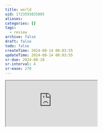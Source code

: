 ```yaml
---
title: world
uid: 1723593835805
aliases:
categories: []
tags:
  - review
archive: false
draft: false
todo: false
createTime: 2024-08-14 08:03:55
updateTime: 2024-08-14 08:03:55
sr-due: 2024-08-18
sr-interval: 4
sr-ease: 270
---
```


<iframe
  class="iframe_full"
  src="https://dict.youdao.com/result?word=world&lang=en"
>
</iframe>
